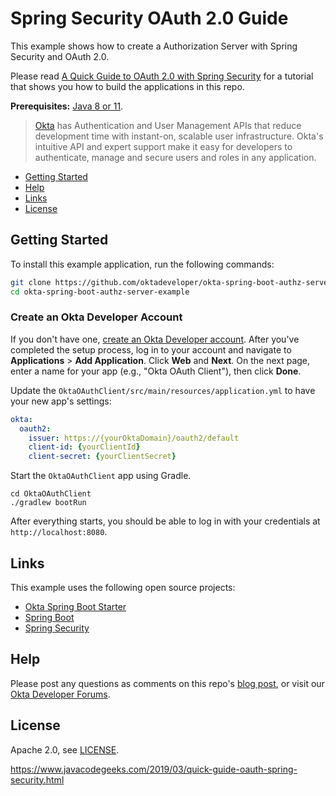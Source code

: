 # Spring Security OAuth 2.0 Guide

This example shows how to create a Authorization Server with Spring Security and OAuth 2.0.

Please read [A Quick Guide to OAuth 2.0 with Spring Security](https://developer.okta.com/blog/2019/03/12/oauth2-spring-security-guide) for a tutorial that shows you how to build the applications in this repo. 

**Prerequisites:** [Java 8 or 11](https://adoptopenjdk.net/).

> [Okta](https://developer.okta.com/) has Authentication and User Management APIs that reduce development time with instant-on, scalable user infrastructure. Okta's intuitive API and expert support make it easy for developers to authenticate, manage and secure users and roles in any application.

* [Getting Started](#getting-started)
* [Help](#help)
* [Links](#links)
* [License](#license)

## Getting Started

To install this example application, run the following commands:

```bash
git clone https://github.com/oktadeveloper/okta-spring-boot-authz-server-example.git
cd okta-spring-boot-authz-server-example
```

### Create an Okta Developer Account

If you don't have one, [create an Okta Developer account](https://developer.okta.com/signup/). After you've completed the setup process, log in to your account and navigate to **Applications** > **Add Application**. Click **Web** and **Next**. On the next page, enter a name for your app (e.g., "Okta OAuth Client"), then click **Done**. 

Update the `OktaOAuthClient/src/main/resources/application.yml` to have your new app's settings:

```yaml
okta:
  oauth2:
    issuer: https://{yourOktaDomain}/oauth2/default
    client-id: {yourClientId}
    client-secret: {yourClientSecret}
```

Start the `OktaOAuthClient` app using Gradle.

```shell
cd OktaOAuthClient
./gradlew bootRun
```

After everything starts, you should be able to log in with your credentials at `http://localhost:8080`.

## Links

This example uses the following open source projects:

* [Okta Spring Boot Starter](https://github.com/okta/okta-spring-boot)
* [Spring Boot](https://spring.io/projects/spring-boot)
* [Spring Security](https://spring.io/projects/spring-security)

## Help

Please post any questions as comments on this repo's [blog post](https://developer.okta.com/blog/2019/03/12/oauth2-spring-security-guide), or visit our [Okta Developer Forums](https://devforum.okta.com/). 

## License

Apache 2.0, see [LICENSE](LICENSE).

https://www.javacodegeeks.com/2019/03/quick-guide-oauth-spring-security.html
